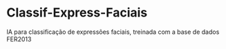 # Classif-Express-Faciais
IA para classificação de expressões faciais, treinada com a base de dados FER2013
